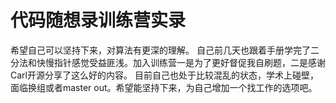 #  代码随想录训练营实录
希望自己可以坚持下来，对算法有更深的理解。 自己前几天也跟着手册学完了二分法和快慢指针感觉受益匪浅。加入训练营一是为了更好督促我自刷题，二是感谢Carl开源分享了这么好的内容。
目前自己也处于比较混乱的状态，学术上碰壁，面临换组或者master out。希望能坚持下来，为自己增加一个找工作的选项吧。

